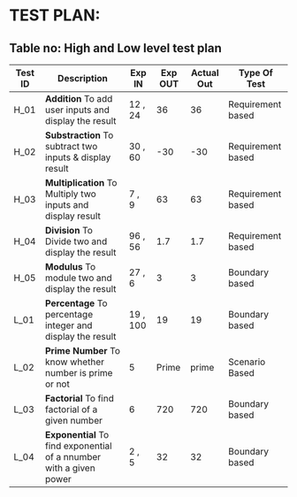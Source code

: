 # TEST PLAN:

## Table no: High and Low level test plan

| **Test ID** | **Description**                                              | **Exp IN** | **Exp OUT** | **Actual Out** |**Type Of Test**  |    
|-------------|--------------------------------------------------------------|------------|-------------|----------------|------------------|
|  H_01       | **Addition** To add user inputs and display the result      |  12 , 24   |         36  |       36       |Requirement based |
|  H_02       | **Substraction** To subtract two inputs & display result     |  30 , 60   |        -30  |      -30       |Requirement based |
|  H_03       | **Multiplication** To Multiply two inputs and display result |  7 , 9     |         63  |       63       |Requirement based |
|  H_04       |**Division** To Divide two  and display the result    |  96 , 56   |         1.7 |       1.7      |Requirement based |
|  H_05       |**Modulus** To module two  and display the result     |  27 , 6    |          3  |        3       |Boundary based    |
|  L_01       |**Percentage** To percentage integer and display the result   |  19 , 100  |         19  |       19       |Boundary based    |
|  L_02       |**Prime Number** To know whether number is prime or not       |  5         |       Prime |      prime     |Scenario Based    |
|  L_03       |**Factorial** To find factorial of a given number              |       6    |        720  |      720       |Boundary based    |
|  L_04       |**Exponential** To find exponential of a nnumber with a given power|   2 , 5    |         32  |       32       |Boundary based    |
